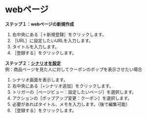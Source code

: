 # webページ
**ステップ１：webページの新規作成**  
1. 右中央にある［＋新規登録］をクリックします。  
2. ［URL］に設定したいURLを入力します。 
3. タイトルを入力します。  
4. ［登録する］をクリックします。  


**ステップ２：[シナリオを設定](https://happi.net/function/scenario/%e7%89%b9%e5%ae%9a%e3%81%ae%e3%83%9a%e3%83%bc%e3%82%b8%e3%82%92%e8%a6%8b%e3%81%9f%e3%82%89%e3%83%9d%e3%83%83%e3%83%97%e3%82%a2%e3%83%83%e3%83%97%e3%82%92%e5%a4%89%e6%9b%b4%e3%81%97%e3%81%9f%e3%81%84/)**  
例：商品ページを見た人に対してクーポンのポップを表示させたい場合  
1. シナリオ画面を表示します。  
2. 右中央にある［+シナリオ追加］をクリックします。  
3. トリガーの［ページビュー：設定したいページ］を選択します。  
4. アクションの［ポップアップ変更：クーポン］を選択します。  
5. 必要があればタイトル、メモを入力します。（後で編集可能）  
6. ［登録する］をクリックします。  
